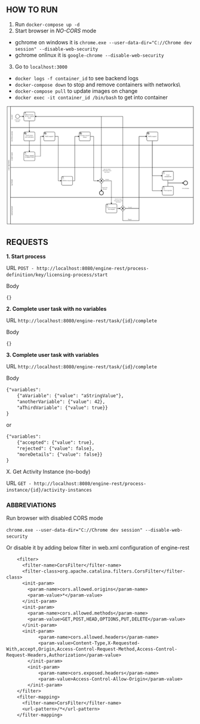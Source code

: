 ## HOW TO RUN

1. Run `docker-compose up -d`
2. Start browser in *NO-CORS* mode

* gchrome on windows it is `chrome.exe --user-data-dir="C://Chrome dev session" --disable-web-security`
* gchrome onlinux it is `google-chrome --disable-web-security`

3. Go to `localhost:3000`

* `docker logs -f container_id` to see backend logs
* `docker-compose down` to stop and remove containers with networks\
* `docker-compose pull` to update images on change
* `docker exec -it container_id /bin/bash` to get into container

![Alt text](./licensing-process.PNG?raw=true "Licensing process")
## REQUESTS

**1. Start process**

URL
`POST - http://localhost:8080/engine-rest/process-definition/key/licensing-process/start`

Body
```
{}
```

**2. Complete user task with no variables**

URL
`http://localhost:8080/engine-rest/task/{id}/complete`

Body
```
{}
```

**3. Complete user task with variables**

URL
`http://localhost:8080/engine-rest/task/{id}/complete`

Body
```
{"variables":
    {"aVariable": {"value": "aStringValue"},
    "anotherVariable": {"value": 42},
    "aThirdVariable": {"value": true}}
}
```

or

```
{"variables":
    {"accepted": {"value": true},
    "rejected": {"value": false},
    "moreDetails": {"value": false}}
}
```

X. Get Activity Instance (no-body)

URL
`GET - http://localhost:8080/engine-rest/process-instance/{id}/activity-instances`



### ABBREVIATIONS

Run browser with disabled CORS mode

`chrome.exe --user-data-dir="C://Chrome dev session" --disable-web-security`

Or disable it by adding below filter in web.xml configuration of engine-rest

```
    <filter>
      <filter-name>CorsFilter</filter-name>
      <filter-class>org.apache.catalina.filters.CorsFilter</filter-class>
      <init-param>
        <param-name>cors.allowed.origins</param-name>
        <param-value>*</param-value>
      </init-param>
      <init-param>
        <param-name>cors.allowed.methods</param-name>
        <param-value>GET,POST,HEAD,OPTIONS,PUT,DELETE</param-value>
      </init-param>
      <init-param>    
            <param-name>cors.allowed.headers</param-name>    
            <param-value>Content-Type,X-Requested-With,accept,Origin,Access-Control-Request-Method,Access-Control-Request-Headers,Authorization</param-value>    
        </init-param>    
        <init-param>    
            <param-name>cors.exposed.headers</param-name>    
            <param-value>Access-Control-Allow-Origin</param-value>      
        </init-param>    
    </filter>
    <filter-mapping>
      <filter-name>CorsFilter</filter-name>
      <url-pattern>/*</url-pattern>
    </filter-mapping>
```